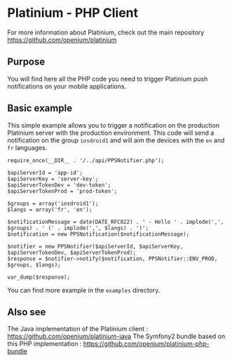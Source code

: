 # Platinium - PHP Client

For more information about Platinium, check out the main repository https://github.com/openium/platinium

## Purpose

You will find here all the PHP code you need to trigger Platinium push notifications on your mobile applications.

## Basic example

This simple example allows you to trigger a notification on the production Platinium server with the production environment.
This code will send a notification on the group `iosdroid1` and will aim the devices with the `en` and `fr` languages.

```
require_once(__DIR__ . '/../api/PPSNotifier.php');

$apiServerId = 'app-id';
$apiServerKey = 'server-key';
$apiServerTokenDev = 'dev-token';
$apiServerTokenProd = 'prod-token';

$groups = array('iosdroid1');
$langs = array('fr', 'en');

$notificationMessage = date(DATE_RFC822) . ' - Hello ' . implode(',', $groups) . ' (' . implode(',', $langs) . ')';
$notification = new PPSNotification($notificationMessage);

$notifier = new PPSNotifier($apiServerId, $apiServerKey, $apiServerTokenDev, $apiServerTokenProd);
$response = $notifier->notify($notification, PPSNotifier::ENV_PROD, $groups, $langs);

var_dump($response);
```

You can find more example in the `examples` directory.

## Also see

The Java implementation of the Platinium client : https://github.com/openium/platinium-java
The Symfony2 bundle based on this PHP implementation : https://github.com/openium/platinium-php-bundle
